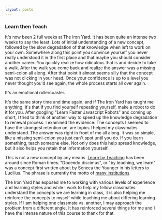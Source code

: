 ```yaml
---
layout: posts
---
```


### Learn then Teach

It's now been 2 full weeks at The Iron Yard. It has been quite an intense two
weeks to say the least. Lots of initial understanding of a new concept, followed by the slow
degradation of that knowledge when left to work on your own. Somewhere along
this point you convince yourself you never really understood it in the first place and that maybe
you should consider another career. You quickly realize how ridiculous that is
and decide to take a walk. After the walk you come back and realize the answer
was a missing semi-colon all along. After that point it almost seems silly that
the concept was not clicking in your head. Once your confidence is up to a level
you never thought you'd see again, the whole process starts all over again.

It's an emotional rollercoaster.

It's the same story time and time again, and if The Iron Yard has taught me
anything, it's that if you find yourself repeating yourself, make a robot to do
it for you. After googling "Learn Faster Javascript Robots" and coming up short,
I tried to think of another way to speed up the knowledge degradation to renewal
process. I examined the evidence: The concepts I seemed to have the strongest
retention on, are topics I helped my classmates understand. The answer was right
in front of me all along. It was so simple, like a missing semi-colon you just
can't spot until you do. If you learn something, teach someone else. Not only
does this help spread knowledge, but it also helps you retain that information
yourself.

This is not a new concept by any means. [Learn by Teaching](http://en.wikipedia.org/wiki/Learning_by_teaching)
has been around since Roman times. "Docendo discimus", or "by teaching, we learn"
was a concept first written about by Seneca the Younger in his letters to Lucilius.
The phrase is currently the motto of [many institutions](http://en.wikipedia.org/wiki/Docendo_discimus).

The Iron Yard has exposed me to working with various levels of experience and
learning styles and while I work to help my fellow classmates understand the
concepts we are learning in class, it is also helping me reinforce the concepts
to myself while teaching me about differing learning styles. If I am helping one classmate
vs. another, I may approach the problem from a different angle. It has reinforced
several things for me and I have the intense nature of this course to thank for
that.
